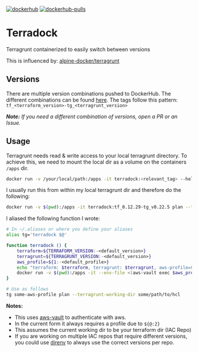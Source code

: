 [![dockerhub](https://img.shields.io/badge/dockerhub-jimfawkes%2Fterradock-blue)](https://hub.docker.com/r/jimfawkes/terradock)
[![dockerhub-pulls](https://img.shields.io/docker/pulls/jimfawkes/terradock)](https://hub.docker.com/r/jimfawkes/terradock)

# Terradock
Terragrunt containerized to easily switch between versions

This is influenced by: [alpine-docker/terragrunt](https://github.com/alpine-docker/terragrunt)

## Versions
There are multiple version combinations pushed to DockerHub.
The different combinations can be found [here](./VERSIONS.txt).
The tags follow this pattern: `tf_<terraform_version>-tg_<terragrunt_version>`

***Note:** If you need a different combination of versions, open a PR or an Issue.*

## Usage
Terragrunt needs read & write access to your local terragrunt directory. To achieve this,
we need to mount the local dir as a volume on the containers `/apps` dir.
```bash
docker run -v /your/local/path:/apps -it terradock:<relevant_tag> --help
```

I usually run this from within my local terragrunt dir and therefore do the following:
```bash
docker run -v $(pwd):/apps -it terradock:tf_0.12.29-tg_v0.22.5 plan --terragrunt-working-dir some/relative/path
```

I aliased the following function I wrote:
```bash
# In ~/.aliases or where you define your aliases
alias tg='terradock $@'

function terradock () {
	terraform=${TERRAFORM_VERSION:-<default_version>}
	terragrunt=${TERRAGRUNT_VERSION:-<default_version>}
	aws_profile=${1:-<default_profile>}
	echo "terraform: $terraform, terragrunt: $terragrunt, aws-profile=$aws_profile"
	docker run -v $(pwd):/apps -it --env-file <(aws-vault exec $aws_profile -- env | grep ^AWS_) jimfawkes/terradock:tf_$terraform-tg_$terragrunt ${@:2}
}

# Use as follows
tg some-aws-profile plan --terragrunt-working-dir some/path/to/hcl
```
**Notes:**
 - This uses [aws-vault](https://github.com/99designs/aws-vault) to authenticate with aws.
 - In the current form it always requires a profile due to `${@:2}`
 - This assumes the current working dir to be your terraform dir (IAC Repo)
 - If you are working on multiple IAC repos that require different versions, you could use [direnv](https://github.com/direnv/direnv) to always use the correct versions per repo.
